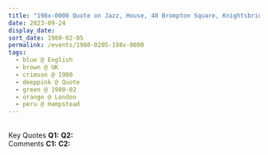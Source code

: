 ```yaml
---
title: "198x-0000 Quote on Jazz, House, 48 Brompton Square, Knightsbridge, London, UK"
date: 2023-09-24
display_date: 
sort_date: 1980-02-05
permalink: /events/1980-0205-198x-0000
tags:
  - blue @ English
  - brown @ UK
  - crimson @ 1980
  - deeppink @ Quote
  - green @ 1980-02
  - orange @ London
  - peru @ Hampstead
---
```


<br>

<wave-list>
  <list-title color="DarkSeaGreen" width="55">Key Quotes</list-title>
  <list-item color="BlanchedAlmond" width="280"><b>Q1:</b> <i></i></list-item>
  <list-item color="Lavender" width="280"><b>Q2:</b> <i></i></list-item>
</wave-list>

<br>

<wave-list>
  <list-title color="DarkSeaGreen" width="55">Comments</list-title>
  <list-item color="BlanchedAlmond" width="280"><b>C1:</b> <i></i></list-item>
  <list-item color="Lavender" width="280"><b>C2:</b> <i></i></list-item>
</wave-list>